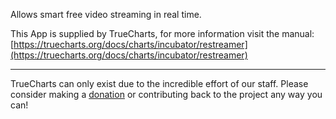 Allows smart free video streaming in real time.

This App is supplied by TrueCharts, for more information visit the manual: [https://truecharts.org/docs/charts/incubator/restreamer](https://truecharts.org/docs/charts/incubator/restreamer)

---

TrueCharts can only exist due to the incredible effort of our staff.
Please consider making a [donation](https://truecharts.org/docs/about/sponsor) or contributing back to the project any way you can!
